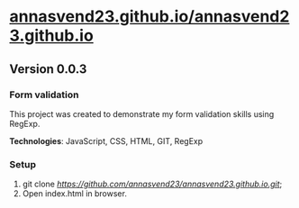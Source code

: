 # [annasvend23.github.io/annasvend23.github.io](annasvend23.github.io/annasvend23.github.io)

## Version 0.0.3

### Form validation

This project was created to demonstrate my form validation skills using RegExp.

**Technologies**: JavaScript, CSS, HTML, GIT, RegExp

### Setup

1. git clone *https://github.com/annasvend23/annasvend23.github.io.git*;
2. Open index.html in browser.

